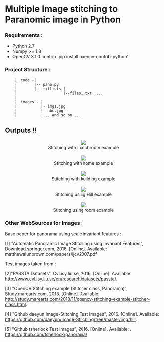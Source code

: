 # Multiple Image stitching to Paranomic image in Python


### Requirements : 

- Python 2.7
- Numpy >= 1.8 
- OpenCV 3.1.0 contrib
'pip install opencv-contrib-python'


### Project Structure : 
	
		|_ code -|
		|		 |-- pano.py
		|		 |-- txtlists-|
		|		 			  |--files1.txt .... 
		|	
		|_ images - |
		|			|- img1.jpg
		|			|- abc.jpg 
		|			.... and so on ... 



## Outputs !! 

<center>
<img src="lunchroom_ultimate.jpg" ><br>
<caption>Stitching with Lunchroom example</caption>
<br><br>
<img src="wd123.jpg" ><br>
<caption>Stitching with home example</caption>
<br><br>
<img src="test.jpg" ><br>
<caption>Stitching with building example</caption>
<br><br>
<img src="test12.jpg"><br>
<caption>Stitching using Hill example</caption>
<br><br>
<img src="test1.jpg" ><br>
<caption>Stitching using room example</caption>
<br>
</center>

### Other WebSources for Images : 
Base paper for panorama using scale invariant features :

[1] "Automatic Panoramic Image Stitching using Invariant Features", Download.springer.com, 2016. [Online]. Available: matthewalunbrown.com/papers/ijcv2007.pdf


Test images taken from :

[2]"PASSTA Datasets", Cvl.isy.liu.se, 2016. [Online]. Available: http://www.cvl.isy.liu.se/en/research/datasets/passta/.

[3] "OpenCV Stitching example (Stitcher class, Panorama)", Study.marearts.com, 2013. [Online]. Available: http://study.marearts.com/2013/11/opencv-stitching-example-stitcher-class.html.

[4] "Github daeyun Image-Stitching Test Images", 2016. [Online]. Available: https://github.com/daeyun/Image-Stitching/tree/master/img/hill. 

[5] "Github tsherlock Test Images", 2016. [Online]. Available: .  https://github.com/tsherlock/panorama/
